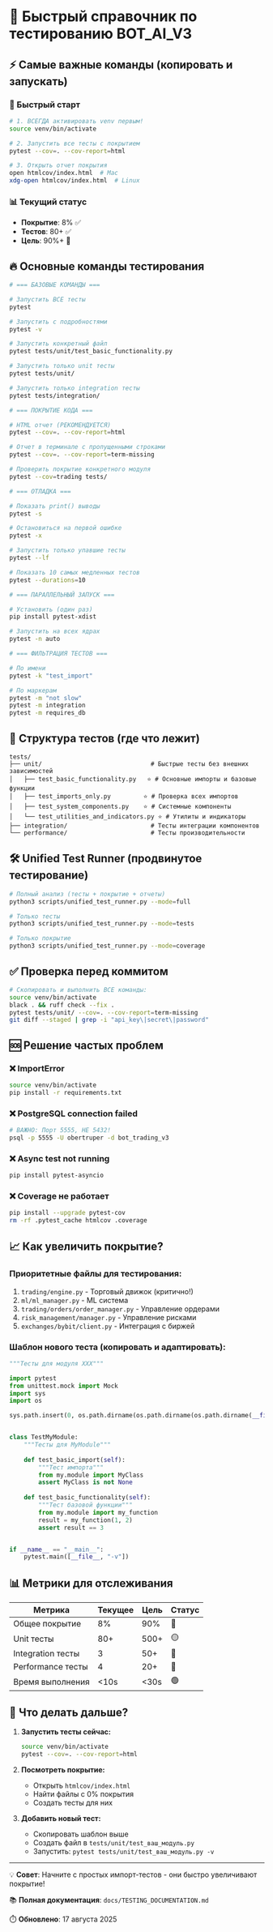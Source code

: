# 🚀 Быстрый справочник по тестированию BOT_AI_V3

## ⚡ Самые важные команды (копировать и запускать)

### 🎯 Быстрый старт
```bash
# 1. ВСЕГДА активировать venv первым!
source venv/bin/activate

# 2. Запустить все тесты с покрытием
pytest --cov=. --cov-report=html

# 3. Открыть отчет покрытия
open htmlcov/index.html  # Mac
xdg-open htmlcov/index.html  # Linux
```

### 📊 Текущий статус
- **Покрытие**: 8% ✅
- **Тестов**: 80+ ✅
- **Цель**: 90%+ 🎯

## 🔥 Основные команды тестирования

```bash
# === БАЗОВЫЕ КОМАНДЫ ===

# Запустить ВСЕ тесты
pytest

# Запустить с подробностями
pytest -v

# Запустить конкретный файл
pytest tests/unit/test_basic_functionality.py

# Запустить только unit тесты
pytest tests/unit/

# Запустить только integration тесты
pytest tests/integration/

# === ПОКРЫТИЕ КОДА ===

# HTML отчет (РЕКОМЕНДУЕТСЯ)
pytest --cov=. --cov-report=html

# Отчет в терминале с пропущенными строками
pytest --cov=. --cov-report=term-missing

# Проверить покрытие конкретного модуля
pytest --cov=trading tests/

# === ОТЛАДКА ===

# Показать print() выводы
pytest -s

# Остановиться на первой ошибке
pytest -x

# Запустить только упавшие тесты
pytest --lf

# Показать 10 самых медленных тестов
pytest --durations=10

# === ПАРАЛЛЕЛЬНЫЙ ЗАПУСК ===

# Установить (один раз)
pip install pytest-xdist

# Запустить на всех ядрах
pytest -n auto

# === ФИЛЬТРАЦИЯ ТЕСТОВ ===

# По имени
pytest -k "test_import"

# По маркерам
pytest -m "not slow"
pytest -m integration
pytest -m requires_db
```

## 📁 Структура тестов (где что лежит)

```
tests/
├── unit/                              # Быстрые тесты без внешних зависимостей
│   ├── test_basic_functionality.py   ⭐ # Основные импорты и базовые функции
│   ├── test_imports_only.py         ⭐ # Проверка всех импортов
│   ├── test_system_components.py    ⭐ # Системные компоненты
│   └── test_utilities_and_indicators.py ⭐ # Утилиты и индикаторы
├── integration/                       # Тесты интеграции компонентов
└── performance/                       # Тесты производительности
```

## 🛠️ Unified Test Runner (продвинутое тестирование)

```bash
# Полный анализ (тесты + покрытие + отчеты)
python3 scripts/unified_test_runner.py --mode=full

# Только тесты
python3 scripts/unified_test_runner.py --mode=tests

# Только покрытие
python3 scripts/unified_test_runner.py --mode=coverage
```

## ✅ Проверка перед коммитом

```bash
# Скопировать и выполнить ВСЕ команды:
source venv/bin/activate
black . && ruff check --fix .
pytest tests/unit/ --cov=. --cov-report=term-missing
git diff --staged | grep -i "api_key\|secret\|password"
```

## 🆘 Решение частых проблем

### ❌ ImportError
```bash
source venv/bin/activate
pip install -r requirements.txt
```

### ❌ PostgreSQL connection failed
```bash
# ВАЖНО: Порт 5555, НЕ 5432!
psql -p 5555 -U obertruper -d bot_trading_v3
```

### ❌ Async test not running
```bash
pip install pytest-asyncio
```

### ❌ Coverage не работает
```bash
pip install --upgrade pytest-cov
rm -rf .pytest_cache htmlcov .coverage
```

## 📈 Как увеличить покрытие?

### Приоритетные файлы для тестирования:
1. `trading/engine.py` - Торговый движок (критично!)
2. `ml/ml_manager.py` - ML система
3. `trading/orders/order_manager.py` - Управление ордерами
4. `risk_management/manager.py` - Управление рисками
5. `exchanges/bybit/client.py` - Интеграция с биржей

### Шаблон нового теста (копировать и адаптировать):

```python
"""Тесты для модуля XXX"""

import pytest
from unittest.mock import Mock
import sys
import os

sys.path.insert(0, os.path.dirname(os.path.dirname(os.path.dirname(__file__))))


class TestMyModule:
    """Тесты для MyModule"""
    
    def test_basic_import(self):
        """Тест импорта"""
        from my.module import MyClass
        assert MyClass is not None
    
    def test_basic_functionality(self):
        """Тест базовой функции"""
        from my.module import my_function
        result = my_function(1, 2)
        assert result == 3


if __name__ == "__main__":
    pytest.main([__file__, "-v"])
```

## 📊 Метрики для отслеживания

| Метрика | Текущее | Цель | Статус |
|---------|---------|------|--------|
| Общее покрытие | 8% | 90% | 🔴 |
| Unit тесты | 80+ | 500+ | 🟡 |
| Integration тесты | 3 | 50+ | 🔴 |
| Performance тесты | 4 | 20+ | 🔴 |
| Время выполнения | <10s | <30s | 🟢 |

## 🎯 Что делать дальше?

1. **Запустить тесты сейчас:**
   ```bash
   source venv/bin/activate
   pytest --cov=. --cov-report=html
   ```

2. **Посмотреть покрытие:**
   - Открыть `htmlcov/index.html`
   - Найти файлы с 0% покрытия
   - Создать тесты для них

3. **Добавить новый тест:**
   - Скопировать шаблон выше
   - Создать файл в `tests/unit/test_ваш_модуль.py`
   - Запустить: `pytest tests/unit/test_ваш_модуль.py -v`

---

💡 **Совет**: Начните с простых импорт-тестов - они быстро увеличивают покрытие!

📚 **Полная документация**: `docs/TESTING_DOCUMENTATION.md`

⏱️ **Обновлено**: 17 августа 2025